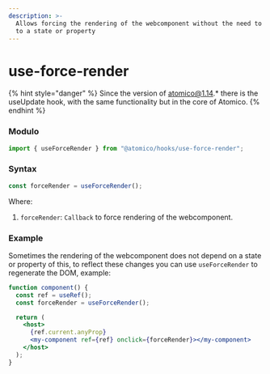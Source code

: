 ```yaml
---
description: >-
  Allows forcing the rendering of the webcomponent without the need to be  tied
  to a state or property
---
```


# use-force-render

{% hint style="danger" %}
Since the version of atomico@1.14.\* there is the useUpdate hook, with the same functionality but in the core of Atomico.
{% endhint %}

### Modulo

```javascript
import { useForceRender } from "@atomico/hooks/use-force-render";
```

### Syntax

```javascript
const forceRender = useForceRender();
```

Where:

1. `forceRender`: `Callback` to force rendering of the webcomponent.

### Example

Sometimes the rendering of the webcomponent does not depend on a state or property of this, to reflect these changes you can use `useForceRender` to regenerate the DOM, example:

```jsx
function component() {
  const ref = useRef();
  const forceRender = useForceRender();

  return (
    <host>
      {ref.current.anyProp}
      <my-component ref={ref} onclick={forceRender}></my-component>
    </host>
  );
}
```

